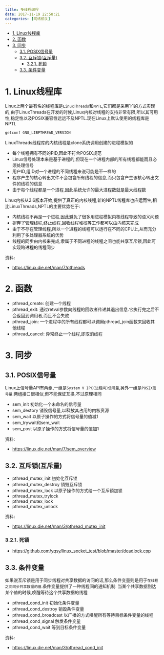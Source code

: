 ```yaml
---
title: 多线程编程
date: 2017-11-19 22:58:21
categories: [网络相关]
---
```


<!-- TOC -->

- [1. Linux线程库](#1-linux线程库)
- [2. 函数](#2-函数)
- [3. 同步](#3-同步)
    - [3.1. POSIX信号量](#31-posix信号量)
    - [3.2. 互斥锁(互斥量)](#32-互斥锁互斥量)
        - [3.2.1. 死锁](#321-死锁)
    - [3.3. 条件变量](#33-条件变量)

<!-- /TOC -->


<a id="markdown-1-linux线程库" name="1-linux线程库"></a>
# 1. Linux线程库

Linux上两个最有名的线程库是`LinuxThreads`和`NPTL`,它们都是采用1:1的方式实现的,由于LinuxThreads在开发的时候,Linux内核对线程的支持非常有限,所以其可用性,稳定性以及POSIX兼容性远远不及NPTL.现在Linux上默认使用的线程库是NPTL
```bash
getconf GNU_LIBPTHREAD_VERSION
```

LinuxThreads线程库的内核线程是clone系统调用创建的进程模拟的
* 每个线程拥有不同的PID,因此不符合POSIX规范
* Linux信号处理本来是基于进程的,但现在一个进程内部的所有线程都能而且必须处理信号
* 用户ID,组ID对一个进程的不同线程来说可能是不一样的
* 程序产生的核心转出文件不会包含所有线程的信息,而只包含产生该核心转出文件的线程的信息
* 由于每个线程都是一个进程,因此系统允许的最大进程数就是最大线程数

Linux内核从2.6版本开始,提供了真正的内核线程,新的NPTL线程库也应运而生,相比LinuxThreads,NPTL的主要优势在于:
* 内核线程不再是一个进程,因此避免了很多用进程模拟内核线程导致的语义问题
* 摒弃了管理线程,终止线程,回收线程堆栈等工作都可以由内核来完成
* 由于不存在管理线程,所以一个进程的线程可以运行在不同的CPU上,从而充分利用了多处理器系统的优势
* 线程的同步由内核来完成,隶属于不同进程的线程之间也能共享互斥锁,因此可实现跨进程的线程同步

资料:
* https://linux.die.net/man/7/pthreads

<a id="markdown-2-函数" name="2-函数"></a>
# 2. 函数

* pthread_create: 创建一个线程
* pthread_exit: 通过retval参数向线程的回收者传递其退出信息.它执行完之后不会返回到调用者,而且不会失败
* pthread_join: 一个进程中的所有线程都可以调用pthread_join函数来回收其他线程
* pthread_cancel: 异常终止一个线程,即取消线程

<a id="markdown-3-同步" name="3-同步"></a>
# 3. 同步

<a id="markdown-31-posix信号量" name="31-posix信号量"></a>
## 3.1. POSIX信号量

Linux上信号量API有两组,一组是`System V IPC(进程间)信号量`,另外一组是`POSIX信号量`.两组接口很相似,但不能保证互换.不过原理相同

* sem_init 初始化一个未命名的信号量
* sem_destory 销毁信号量,以释放其占用的内核资源
* sem_wait 以原子操作的方式将信号量的值减1
* sem_trywait和sem_wait
* sem_post 以原子操作的方式将信号量的值加1

资料:
* https://linux.die.net/man/7/sem_overview

<a id="markdown-32-互斥锁互斥量" name="32-互斥锁互斥量"></a>
## 3.2. 互斥锁(互斥量)

* pthread_mutex_init 初始化互斥锁
* pthread_mutex_destroy 销毁互斥锁
* pthread_mutex_lock 以原子操作的方式给一个互斥锁加锁
* pthread_mutex_trylock
* pthread_mutex_lock
* pthread_mutex_unlock

资料:
* https://linux.die.net/man/3/pthread_mutex_init

<a id="markdown-321-死锁" name="321-死锁"></a>
### 3.2.1. 死锁

* https://github.com/yqsy/linux_socket_test/blob/master/deadlock.cpp


<a id="markdown-33-条件变量" name="33-条件变量"></a>
## 3.3. 条件变量

如果说互斥锁是用于同步线程对共享数据的访问的话,那么条件变量则是用于`在线程之间同步共享数据的值`.条件变量提供了一种线程间的通知机制: 当某个共享数据到达某个值的时候,唤醒等待这个共享数据的线程

* pthread_cond_init 初始化条件变量
* pthread_cond_destroy 销毁条件变量
* pthread_cond_broadcast 以广播的方式唤醒所有等待目标条件变量的线程
* pthread_cond_signal 触发条件变量
* pthread_cond_wait 等到目标条件变量

资料:
* https://linux.die.net/man/3/pthread_cond_init
